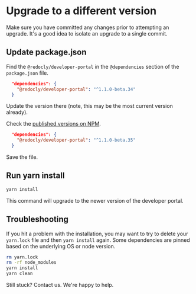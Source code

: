 # Upgrade to a different version

Make sure you have committed any changes prior to attempting an upgrade.
It's a good idea to isolate an upgrade to a single commit.

## Update package.json

Find the `@redocly/developer-portal` in the `@dependencies` section of the `package.json` file.

```json
  "dependencies": {
    "@redocly/developer-portal": "^1.1.0-beta.34"
  }
```

Update the version there (note, this may be the most current version already).

Check the [published versions on NPM](https://www.npmjs.com/package/@redocly/developer-portal).

```json
  "dependencies": {
    "@redocly/developer-portal": "^1.1.0-beta.35"
  }
```

Save the file.

## Run yarn install

```bash
yarn install
```

This command will upgrade to the newer version of the developer portal.

## Troubleshooting

If you hit a problem with the installation, you may want to try to delete your `yarn.lock` file and then `yarn install` again.
Some dependencies are pinned based on the underlying OS or node version.

```bash
rm yarn.lock
rm -rf node_modules
yarn install
yarn clean
```

Still stuck? Contact us. We're happy to help.
